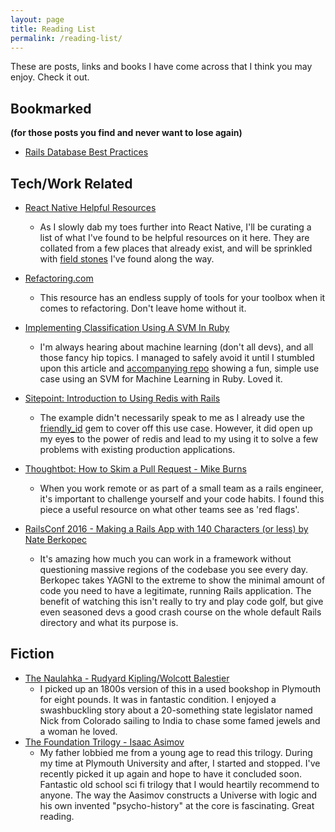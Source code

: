 ```yaml
---
layout: page
title: Reading List
permalink: /reading-list/
---
```


These are posts, links and books I have come across that I think you may enjoy.
Check it out.

## Bookmarked 
__(for those posts you find and never want to lose again)__

* [Rails Database Best Practices](https://blog.carbonfive.com/2016/11/16/rails-database-best-practices/)

## Tech/Work Related

 * [React Native Helpful Resources](https://github.com/Schwad/reactnative-sandbox/blob/master/helpful_resources.md)
   - As I slowly dab my toes further into React Native, I'll be curating a list of what I've found to be helpful resources on it here. They are collated from a few places that already exist, and will be sprinkled with [field stones](http://www.developerdotstar.com/mag/articles/weinberg_on_writing.html) I've found along the way.

 * [Refactoring.com](https://refactoring.com/catalog/)
   - This resource has an endless supply of tools for your toolbox when it comes to refactoring. Don't leave home without it. 

 * [Implementing Classification Using A SVM In Ruby](http://www.practicalai.io/implementing-classification-using-a-svm-in-ruby/)
   - I'm always hearing about machine learning (don't all devs), and all those fancy hip topics. I managed to safely avoid it until I stumbled upon this article and [accompanying repo](https://github.com/daugaard/example-svm) showing a fun, simple use case using an SVM for Machine Learning in Ruby. Loved it.

 * [Sitepoint: Introduction to Using Redis with Rails](https://www.sitepoint.com/introduction-to-using-redis-with-rails/)
   - The example didn't necessarily speak to me as I already use the [friendly_id](https://github.com/norman/friendly_id) gem to cover off this use case. However,
   it did open up my eyes to the power of redis and lead to my using it to solve a
   few problems with existing production applications.
 * [Thoughtbot: How to Skim a Pull Request - Mike Burns](https://robots.thoughtbot.com/a-smelly-list)
   - When you work remote or as part of a small team as a rails engineer, it's important to challenge
   yourself and your code habits. I found this piece a useful resource on what other teams see as
   'red flags'.

 * [RailsConf 2016 - Making a Rails App with 140 Characters (or less) by Nate Berkopec](https://www.youtube.com/watch?v=SXV-RRsjsFc&index=4&list=PLE7tQUdRKcyZGYLfj6oRQWPxB6ijg1YsC)
   - It's amazing how much you can work in a framework without questioning massive regions of the codebase you see every day. Berkopec takes YAGNI to the extreme to show the minimal amount of code you need to have a legitimate, running Rails application. The benefit of watching this isn't really to try and play code golf, but give even seasoned devs a good crash course on the whole default Rails directory and what its purpose is.


## Fiction

  * [The Naulahka - Rudyard Kipling/Wolcott Balestier](https://www.amazon.com/Naulakha-Rudyard-Kipling-ebook/dp/B01FM46RE6/ref=sr_1_sc_1?ie=UTF8&qid=1491813136&sr=8-1-spell&keywords=the+naulhaka)
    - I picked up an 1800s version of this in a used bookshop in Plymouth for eight pounds. It was in fantastic condition. I enjoyed a swashbuckling story about a 20-something state legislator named Nick from Colorado sailing to India to chase some famed jewels and a woman he loved.
  * [The Foundation Trilogy - Isaac Asimov](https://www.amazon.com/Foundation-Trilogy-Isaac-Asimov/dp/0307292061/ref=sr_1_1?ie=UTF8&qid=1491813281&sr=8-1&keywords=the+foundation+trilogy)
    - My father lobbied me from a young age to read this trilogy. During my time at Plymouth University and after, I started and stopped. I've recently picked it up again and hope to have it concluded soon. Fantastic old school sci fi trilogy that I would heartily recommend to anyone. The way the Aasimov constructs a Universe with logic and his own invented "psycho-history" at the core is fascinating. Great reading.

